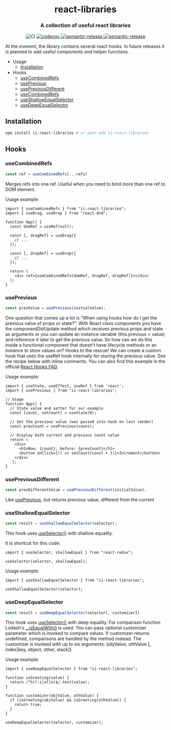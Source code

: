 <h1 align="center">react-libraries</h1>

<h3 align="center">

A collection of useful react libraries

</h3>

<p align="center">
    <img alt="CI" src="https://github.com/ildar-icoosoft/react-libraries/workflows/CI/badge.svg">
    <a href="https://codecov.io/gh/ildar-icoosoft/react-libraries">
        <img alt="codecov" src="https://codecov.io/gh/ildar-icoosoft/react-libraries/branch/master/graph/badge.svg?token=G34ATTWUCT">
    </a>
    <a href="https://github.com/semantic-release/semantic-release">
        <img alt="semantic-release" src="https://img.shields.io/badge/%20%20%F0%9F%93%A6%F0%9F%9A%80-semantic--release-e10079.svg">
    </a>
    <a href="https://www.npmjs.com/package/ii-react-libraries">
        <img alt="semantic-release" src="https://img.shields.io/npm/v/ii-react-libraries">
    </a>
</p>

At the moment, the library contains several react hooks. In future releases it is planned to add useful components and helper functions.

- Usage
  - [Installation](#installation)
- Hooks
  - [useCombinedRefs](#useCombinedRefs)
  - [usePrevious](#usePrevious)
  - [usePreviousDifferent](#usePreviousDifferent)
  - [useCombinedRefs](#useCombinedRefs)
  - [useShallowEqualSelector](#useShallowEqualSelector)
  - [useDeepEqualSelector](#useDeepEqualSelector)
  
## Installation

```bash
npm install ii-react-libraries # or yarn add ii-react-libraries
```  

## Hooks

### useCombinedRefs

```javascript
const ref = useCombinedRefs(...refs)
```

Merges refs into one ref. Useful when you need to bind more than one ref to DOM element.

Usage example:

```JSX
import { useCombinedRefs } from "ii-react-libraries";
import { useDrag, useDrop } from "react-dnd";

function App() {
  const domRef = useRef(null);

  const [, dragRef] = useDrag({
    // ...
  });

  const [, dropRef] = useDrop({
    // ...
  });

  return (
    <div ref={useCombinedRefs(domRef, dragRef, dropRef)}></div>
  );
}
```  

### usePrevious 

```javascript
const prevValue = usePrevious(initialValue);
```

One question that comes up a lot is "When using hooks how do I get the previous value of props or state?". 
With React class components you have the componentDidUpdate method which receives previous props and state
as arguments or you can update an instance variable (this.previous = value) and reference it later to get
the previous value. So how can we do this inside a functional component that doesn't have lifecycle methods
or an instance to store values on? Hooks to the rescue! We can create a custom hook that uses the useRef hook
internally for storing the previous value. See the recipe below with inline comments. You can also find this
example in the official [React Hooks FAQ](https://reactjs.org/docs/hooks-faq.html#how-to-get-the-previous-props-or-state).

Usage example:

```JSX
import { useState, useEffect, useRef } from 'react';
import { usePrevious } from "ii-react-libraries";

// Usage
function App() {
  // State value and setter for our example
  const [count, setCount] = useState(0);
  
  // Get the previous value (was passed into hook on last render)
  const prevCount = usePrevious(count);
  
  // Display both current and previous count value
  return (
    <div>
      <h1>Now: {count}, before: {prevCount}</h1>
      <button onClick={() => setCount(count + 1)}>Increment</button>
    </div>
   );
}
```

### usePreviousDifferent 

```javascript
const prevDifferentValue = usePreviousDifferent(initialValue);
```

Like [usePrevious](#usePrevious), but returns previous value, different from the current

### useShallowEqualSelector 

```javascript
const result = useShallowEqualSelector(selector);
```

This hook uses [useSelector()](https://react-redux.js.org/api/hooks#useselector) with shallow equality.
 
It is shortcut for this code:

```JSX
import { useSelector, shallowEqual } from "react-redux";

useSelector(selector, shallowEqual);
```

Usage example:

```JSX
import { useShallowEqualSelector } from "ii-react-libraries";

useShallowEqualSelector(selector);
```

### useDeepEqualSelector

```javascript
const result = useDeepEqualSelector(selector[, customizer])
```

This hook uses [useSelector()](https://react-redux.js.org/api/hooks#useselector) with deep equality.
For comparison function Lodash's [_.isEqualWith()](https://lodash.com/docs/4.17.15#isEqualWith) is used.
You can pass optional customizer parameter which is invoked to compare values. If customizer returns undefined, comparisons are handled by the method instead. The customizer is invoked with up to six arguments: (objValue, othValue [, index|key, object, other, stack]).

Usage example:
  
```JSX
import { useDeepEqualSelector } from "ii-react-libraries";

function isGreeting(value) {
  return /^h(?:i|ello)$/.test(value);
}

function customizer(objValue, othValue) {
  if (isGreeting(objValue) && isGreeting(othValue)) {
    return true;
  }
}

useDeepEqualSelector(selector, customizer);
```
